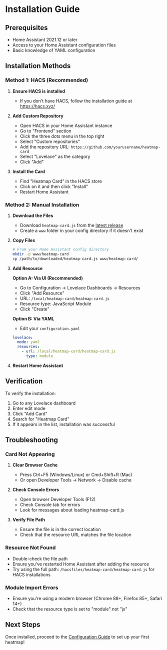 # Installation Guide

## Prerequisites

- Home Assistant 2021.12 or later
- Access to your Home Assistant configuration files
- Basic knowledge of YAML configuration

## Installation Methods

### Method 1: HACS (Recommended)

1. **Ensure HACS is installed**
   - If you don't have HACS, follow the installation guide at https://hacs.xyz/

2. **Add Custom Repository**
   - Open HACS in your Home Assistant instance
   - Go to "Frontend" section
   - Click the three dots menu in the top right
   - Select "Custom repositories"
   - Add the repository URL: `https://github.com/yourusername/heatmap-card`
   - Select "Lovelace" as the category
   - Click "Add"

3. **Install the Card**
   - Find "Heatmap Card" in the HACS store
   - Click on it and then click "Install"
   - Restart Home Assistant

### Method 2: Manual Installation

1. **Download the Files**
   - Download `heatmap-card.js` from the [latest release](https://github.com/yourusername/heatmap-card/releases)
   - Create a `www` folder in your config directory if it doesn't exist

2. **Copy Files**
   ```bash
   # From your Home Assistant config directory
   mkdir -p www/heatmap-card
   cp /path/to/downloaded/heatmap-card.js www/heatmap-card/
   ```

3. **Add Resource**
   
   **Option A: Via UI (Recommended)**
   - Go to Configuration → Lovelace Dashboards → Resources
   - Click "Add Resource"
   - URL: `/local/heatmap-card/heatmap-card.js`
   - Resource type: JavaScript Module
   - Click "Create"

   **Option B: Via YAML**
   - Edit your `configuration.yaml`
   ```yaml
   lovelace:
     mode: yaml
     resources:
       - url: /local/heatmap-card/heatmap-card.js
         type: module
   ```

4. **Restart Home Assistant**

## Verification

To verify the installation:

1. Go to any Lovelace dashboard
2. Enter edit mode
3. Click "Add Card"
4. Search for "Heatmap Card"
5. If it appears in the list, installation was successful

## Troubleshooting

### Card Not Appearing

1. **Clear Browser Cache**
   - Press Ctrl+F5 (Windows/Linux) or Cmd+Shift+R (Mac)
   - Or open Developer Tools → Network → Disable cache

2. **Check Console Errors**
   - Open browser Developer Tools (F12)
   - Check Console tab for errors
   - Look for messages about loading heatmap-card.js

3. **Verify File Path**
   - Ensure the file is in the correct location
   - Check that the resource URL matches the file location

### Resource Not Found

- Double-check the file path
- Ensure you've restarted Home Assistant after adding the resource
- Try using the full path: `/hacsfiles/heatmap-card/heatmap-card.js` for HACS installations

### Module Import Errors

- Ensure you're using a modern browser (Chrome 88+, Firefox 85+, Safari 14+)
- Check that the resource type is set to "module" not "js"

## Next Steps

Once installed, proceed to the [Configuration Guide](CONFIGURATION.md) to set up your first heatmap! 